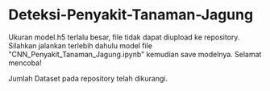# Deteksi-Penyakit-Tanaman-Jagung
Ukuran model.h5 terlalu besar, file tidak dapat diupload ke repository.
Silahkan jalankan terlebih dahulu model file "CNN_Penyakit_Tanaman_Jagung.ipynb" kemudian save modelnya.
Selamat mencoba!


Jumlah Dataset pada repository telah dikurangi.
